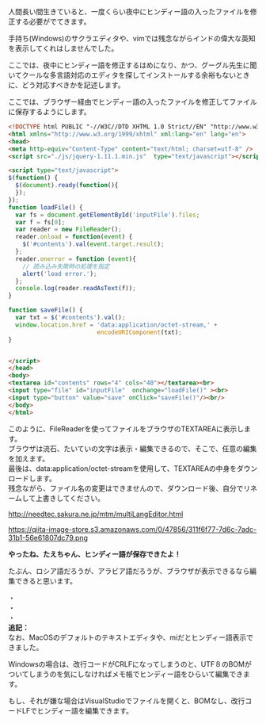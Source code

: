 人間長い間生きていると、一度くらい夜中にヒンディー語の入ったファイルを修正する必要がでてきます。  
  
手持ち(Windows)のサクラエディタや、vimでは残念ながらインドの偉大な英知を表示してくれはしませんでした。  
  
ここでは、夜中にヒンディー語を修正するはめになり、かつ、グーグル先生に聞いてクールな多言語対応のエディタを探してインストールする余裕もないときに、どう対応すべきかを記述します。  
  
  
ここでは、ブラウザー経由でヒンディー語の入ったファイルを修正してファイルに保存するようにします。  
  
```html
<!DOCTYPE html PUBLIC "-//W3C//DTD XHTML 1.0 Strict//EN" "http://www.w3.org/TR/xhtml1/DTD/xhtml1-strict.dtd">
<html xmlns="http://www.w3.org/1999/xhtml" xml:lang="en" lang="en">
<head>
<meta http-equiv="Content-Type" content="text/html; charset=utf-8" />
<script src="./js/jquery-1.11.1.min.js"  type="text/javascript"></script>

<script type="text/javascript">
$(function() {
  $(document).ready(function(){
  });
}); 
function loadFile() {
  var fs = document.getElementById('inputFile').files;
  var f = fs[0];
  var reader = new FileReader();
  reader.onload = function(event) {
    $('#contents').val(event.target.result);
  };
  reader.onerror = function (event){
    // 読み込み失敗時の処理を指定
    alert('load error.');
  }; 
  console.log(reader.readAsText(f));
}

function saveFile() {
  var txt = $('#contents').val();
  window.location.href = 'data:application/octet-stream,' +
                         encodeURIComponent(txt);
}


</script>
</head>
<body>
<textarea id="contents" rows="4" cols="40"></textarea><br>
<input type="file" id="inputFile"  onchange="loadFile()" ><br>
<input type="button" value="save" onClick="saveFile()"/><br/>
</body>
</html>

```  
  
このように、FileReaderを使ってファイルをブラウザのTEXTAREAに表示します。  
ブラウザは流石、たいていの文字は表示・編集できるので、そこで、任意の編集を加えます。  
最後は、data:application/octet-streamを使用して、TEXTAREAの中身をダウンロードします。  
残念ながら、ファイル名の変更はできませんので、ダウンロード後、自分でリネームして上書きしてください。  
  
http://needtec.sakura.ne.jp/mtm/multiLangEditor.html  
  
https://qiita-image-store.s3.amazonaws.com/0/47856/311f6f77-7d6c-7adc-31b1-56e61807dc79.png  
  
 **やったね、たえちゃん、ヒンディー語が保存できたよ！**   
  
たぶん、ロシア語だろうが、アラビア語だろうが、ブラウザが表示できるなら編集できると思います。  
  
  
・  
・  
・  
 **追記：**   
なお、MacOSのデフォルトのテキストエディタや、miだとヒンディー語表示できました。  
  
Windowsの場合は、改行コードがCRLFになってしまうのと、UTF８のBOMがついてしまうのを気にしなければメモ帳でヒンディー語をひらいて編集できます。  
  
もし、それが嫌な場合はVisualStudioでファイルを開くと、BOMなし、改行コードLFでヒンディー語を編集できます。  
